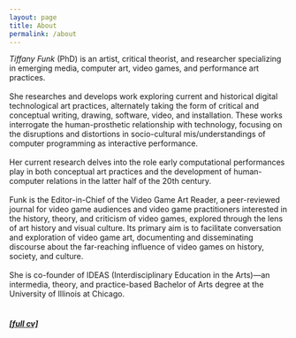 ```yaml
---
layout: page
title: About
permalink: /about
---
```


<html>

<body><p>
<em>Tiffany Funk</em> (PhD) is an artist, critical theorist, and researcher specializing in emerging media, computer art, video games, and performance art practices.
<br /><br />
She researches and develops work exploring current and historical digital technological art practices, alternately taking the form of critical and conceptual writing, drawing, software, video, and installation. These works interrogate the human-prosthetic relationship with technology, focusing on the disruptions and distortions in socio-cultural mis/understandings of computer programming as interactive performance.
<br /><br />
Her current research delves into the role early computational performances play in both conceptual art practices and the development of human-computer relations in the latter half of the 20th century.
<br /><br />
Funk is the Editor-in-Chief of the Video Game Art Reader, a peer-reviewed journal for video game audiences and video game practitioners interested in the history, theory, and criticism of video games, explored through the lens of art history and visual culture. Its primary aim is to facilitate conversation and exploration of video game art, documenting and disseminating discourse about the far-reaching influence of video games on history, society, and culture.
<br /><br />
She is co-founder of IDEAS (Interdisciplinary Education in the Arts)—an intermedia, theory, and practice-based Bachelor of Arts degree at the University of Illinois at Chicago.
<br /><br />
<h5><a href="/assets/tfunk_2023.07.12_cv.pdf">[full cv]</a></h5>
</p>
</body>
